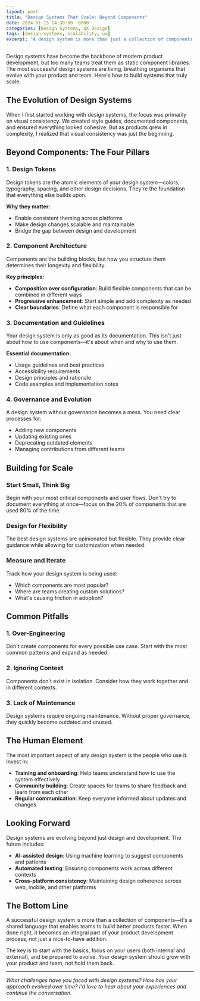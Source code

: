 ```yaml
---
layout: post
title: "Design Systems That Scale: Beyond Components"
date: 2024-01-15 14:30:00 -0800
categories: [Design Systems, UX Design]
tags: [design-systems, scalability, ux]
excerpt: "A design system is more than just a collection of components. Here's how to build systems that truly scale and evolve with your product."
---
```


Design systems have become the backbone of modern product development, but too many teams treat them as static component libraries. The most successful design systems are living, breathing organisms that evolve with your product and team. Here's how to build systems that truly scale.

## The Evolution of Design Systems

When I first started working with design systems, the focus was primarily on visual consistency. We created style guides, documented components, and ensured everything looked cohesive. But as products grew in complexity, I realized that visual consistency was just the beginning.

## Beyond Components: The Four Pillars

### 1. Design Tokens
Design tokens are the atomic elements of your design system—colors, typography, spacing, and other design decisions. They're the foundation that everything else builds upon.

**Why they matter:**
- Enable consistent theming across platforms
- Make design changes scalable and maintainable
- Bridge the gap between design and development

### 2. Component Architecture
Components are the building blocks, but how you structure them determines their longevity and flexibility.

**Key principles:**
- **Composition over configuration**: Build flexible components that can be combined in different ways
- **Progressive enhancement**: Start simple and add complexity as needed
- **Clear boundaries**: Define what each component is responsible for

### 3. Documentation and Guidelines
Your design system is only as good as its documentation. This isn't just about how to use components—it's about when and why to use them.

**Essential documentation:**
- Usage guidelines and best practices
- Accessibility requirements
- Design principles and rationale
- Code examples and implementation notes

### 4. Governance and Evolution
A design system without governance becomes a mess. You need clear processes for:
- Adding new components
- Updating existing ones
- Deprecating outdated elements
- Managing contributions from different teams

## Building for Scale

### Start Small, Think Big
Begin with your most critical components and user flows. Don't try to document everything at once—focus on the 20% of components that are used 80% of the time.

### Design for Flexibility
The best design systems are opinionated but flexible. They provide clear guidance while allowing for customization when needed.

### Measure and Iterate
Track how your design system is being used:
- Which components are most popular?
- Where are teams creating custom solutions?
- What's causing friction in adoption?

## Common Pitfalls

### 1. Over-Engineering
Don't create components for every possible use case. Start with the most common patterns and expand as needed.

### 2. Ignoring Context
Components don't exist in isolation. Consider how they work together and in different contexts.

### 3. Lack of Maintenance
Design systems require ongoing maintenance. Without proper governance, they quickly become outdated and unused.

## The Human Element

The most important aspect of any design system is the people who use it. Invest in:
- **Training and onboarding**: Help teams understand how to use the system effectively
- **Community building**: Create spaces for teams to share feedback and learn from each other
- **Regular communication**: Keep everyone informed about updates and changes

## Looking Forward

Design systems are evolving beyond just design and development. The future includes:
- **AI-assisted design**: Using machine learning to suggest components and patterns
- **Automated testing**: Ensuring components work across different contexts
- **Cross-platform consistency**: Maintaining design coherence across web, mobile, and other platforms

## The Bottom Line

A successful design system is more than a collection of components—it's a shared language that enables teams to build better products faster. When done right, it becomes an integral part of your product development process, not just a nice-to-have addition.

The key is to start with the basics, focus on your users (both internal and external), and be prepared to evolve. Your design system should grow with your product and team, not hold them back.

---

*What challenges have you faced with design systems? How has your approach evolved over time? I'd love to hear about your experiences and continue the conversation.*
